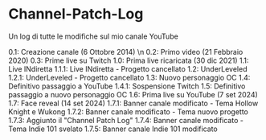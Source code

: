 # Channel-Patch-Log
Un log di tutte le modifiche sul mio canale YouTube


0.1: Creazione canale (6 Ottobre 2014) \n
0.2: Primo video (21 Febbraio 2020)
0.3: Prime live su Twitch
1.0: Prima live ricaricata (30 dic 2021)
1.1: Live INdiretta
1.1.1: Live INdiretta - Progetto cancellato
1.2: UnderLeveled
1.2.1: UnderLeveled - Progetto cancellato
1.3: Nuovo personaggio OC
1.4: Definitivo passaggio a YouTube
1.4.1: Sospensione Twitch
1.5: Definitivo passaggio a nuovo personaggio OC
1.6: Prima live su YouTube (7 set 2024)
1.7: Face reveal (14 set 2024)
1.7.1: Banner canale modificato - Tema Hollow Knight e Wukong
1.7.2: Banner canale modificato - Tema nuovo progetto
1.7.3: Aggiunto il "Channel Patch Log"
1.7.4: Banner canale modificato - Tema Indie 101 svelato
1.7.5: Banner canale Indie 101 modificato
